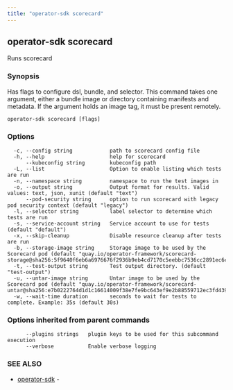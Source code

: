 ```yaml
---
title: "operator-sdk scorecard"
---
```

## operator-sdk scorecard

Runs scorecard

### Synopsis

Has flags to configure dsl, bundle, and selector. This command takes
one argument, either a bundle image or directory containing manifests and metadata.
If the argument holds an image tag, it must be present remotely.

```
operator-sdk scorecard [flags]
```

### Options

```
  -c, --config string            path to scorecard config file
  -h, --help                     help for scorecard
      --kubeconfig string        kubeconfig path
  -L, --list                     Option to enable listing which tests are run
  -n, --namespace string         namespace to run the test images in
  -o, --output string            Output format for results. Valid values: text, json, xunit (default "text")
      --pod-security string      option to run scorecard with legacy pod security context (default "legacy")
  -l, --selector string          label selector to determine which tests are run
  -s, --service-account string   Service account to use for tests (default "default")
  -x, --skip-cleanup             Disable resource cleanup after tests are run
  -b, --storage-image string     Storage image to be used by the Scorecard pod (default "quay.io/operator-framework/scorecard-storage@sha256:5f9640f6eb6a6976676f2936b9eb4cd7170c5eebbc7536cc2891ec6cba74f0dd")
  -t, --test-output string       Test output directory. (default "test-output")
  -u, --untar-image string       Untar image to be used by the Scorecard pod (default "quay.io/operator-framework/scorecard-untar@sha256:e7b0222764d1d1c16614009f38e7fe9bc643ef9e2b88559712ec3fd439b796c8")
  -w, --wait-time duration       seconds to wait for tests to complete. Example: 35s (default 30s)
```

### Options inherited from parent commands

```
      --plugins strings   plugin keys to be used for this subcommand execution
      --verbose           Enable verbose logging
```

### SEE ALSO

* [operator-sdk](../operator-sdk)	 - 

